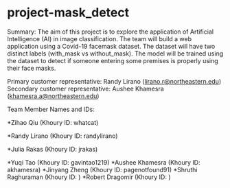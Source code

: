 # project-mask_detect
Summary: The aim of this project is to explore the application of Artificial Intelligence (AI) in image classification. The team will build a web application using a Covid-19 facemask dataset. The dataset will have two distinct labels (with_mask vs without_mask). The model will be trained using the dataset to detect if someone entering some premises is properly using their face masks.

Primary customer representative: Randy Lirano (lirano.r@northeastern.edu)
Secondary customer representative: Aushee Khamesra (khamesra.a@northeastern.edu)

Team Member Names and IDs:

*Zihao Qiu (Khoury ID: whatcat)

*Randy Lirano (Khoury ID: randylirano)

*Julia Rakas (Khoury ID: jrakas)

*Yuqi Tao (Khoury ID: gavintao1219)
*Aushee Khamesra (Khoury ID: akhamesra)
*Jinyang Zheng (Khoury ID: pagenotfound91)
*Shruthi Raghuraman (Khoury ID: )
*Robert Dragomir (Khoury ID: )
